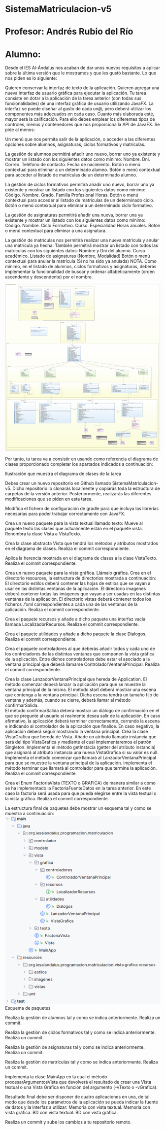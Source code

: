 # SistemaMatriculacion-v5
# Profesor: Andrés Rubio del Río
# Alumno: 
Desde el IES Al-Ándalus nos acaban de dar unos nuevos requisitos a aplicar sobre la última versión que le mostramos y que les gustó bastante. Lo que nos piden es lo siguiente:

Quieren conservar la interfaz de texto de la aplicación.
Quieren agregar una nueva interfaz de usuario gráfica para ejecutar la aplicación.
Tu tarea consiste en dotar a la aplicación de la tarea anterior (con todas sus funcionalidades) de una interfaz gráfica de usuario utilizando JavaFX. La interfaz se puede diseñar al gusto de cada un@, pero deberá utilizar los componentes más adecuados en cada caso. Cuanto más elaborada esté, mayor será la calificación. Para ello debes emplear los diferentes tipos de controles, menús y contenedores que nos proporciona la API de JavaFX. Se pide al menos:

Un menú que nos permita salir de la aplicación, o acceder a las diferentes opciones sobre alumnos, asignaturas, ciclos formativos y matrículas.

La gestión de alumnos permitirá añadir uno nuevo, borrar uno ya existente y mostrar un listado con los siguientes datos como mínimo:
Nombre.
Dni.
Correo.
Teléfono de contacto.
Fecha de nacimiento.
Botón o menú contextual para eliminar a un determinado alumno.
Botón o menú contextual para acceder al listado de matrículas de un determinado alumno.

La gestión de ciclos formativos permitirá añadir uno nuevo, borrar uno ya existente y mostrar un listado con los siguientes datos como mínimo:
Código.
Nombre.
Grado.
Familia Profesional
Horas.
Botón o menú contextual para acceder al listado de matrículas de un determinado ciclo.
Botón o menú contextual para eliminar a un determinado ciclo formativo.

La gestión de asignaturas permitirá añadir una nueva, borrar una ya existente y mostrar un listado con los siguientes datos como mínimo:
Código.
Nombre.
Ciclo Formativo.
Curso.
Especialidad
Horas anuales.
Botón o menú contextual para eliminar a una asignatura.

La gestión de matrículas nos permitirá realizar una nueva matrícula y anular una matrícula ya hecha. También permitirá mostrar un listado con todos las matrículas con los siguientes datos:
Nombre y Dni del alumno.
Curso académico.
Listado de asignaturas (Nombre, Modalidad)
Botón o menú contextual para anular la matrícula (Si no ha sido ya anulada)
NOTA. Como mínimo, en el listado de alumnos, ciclos formativos y asignaturas, deberás implementar la funcionalidad de buscar y ordenar alfabéticamente (orden ascendente y descendente) por el nombre.

![Diagrama de clases](SistemaMatriculacion_v5.png)


Por tanto, tu tarea va a consistir en usando como referencia el diagrama de clases proporcionado completar los apartados indicados a continuación:


Ilustración que muestra el diagrama de clases de la tarea

Debes crear un nuevo repositorio en Github llamado SistemaMatriculacion-v5. Dicho repositorio lo clonarás localmente y copiarás toda la estructura de carpetas de la versión anterior. Posteriormente, realizarás las diferentes modificaciones que se piden en esta tarea.

Modifica el fichero de configuración de gradle para que incluya las librerías necesarias para poder trabajar correctamente con JavaFX.

Crea un nuevo paquete para la vista textual llamado texto:
Mueve al paquete texto las clases que actualmente están en el paquete vista.
Renombra la clase Vista a VistaTexto.

Crea la clase abstracta Vista que tendrá los métodos y atributos mostrados en el diagrama de clases. Realiza el commit correspondiente.

Aplica la herencia mostrada en el diagrama de clases a la clase VistaTexto. Realiza el commit correspondiente.

Crea un nuevo paquete para la vista gráfica. Llámalo gráfica.
Crea en el directorio resources, la estructura de directorios mostrada a continuación:
El directorio estilos deberá contener las hojas de estilos que se vayan a usar en las distintas ventanas de la aplicación.
El directorio imagenes deberá contener todas las imágenes que vayan a ser usadas en las distintas ventanas de la aplicación.
El directorio vistas deberá contener todos los ficheros .fxml correspondientes a cada una de las ventanas de la aplicación.
Realiza el commit correspondiente.

Crea el paquete recursos y añade a dicho paquete una interfaz vacía llamada LocalizadorRecursos. Realiza el commit correspondiente.

Crea el paquete utilidades y añade a dicho paquete la clase Dialogos. Realiza el commit correspondiente.
 
Crea el paquete controladores al que deberás añadir todos y cada uno de los controladores de las distintas ventanas que componen la vista gráfica de la aplicación. Entre dichos controladores debe estar el asociado a la ventana principal que deberá llamarse ControladorVentanaPrincipal. Realiza el commit correspondiente.

Crea la clase LanzadorVentanaPrincipal que hereda de Application.
El método comenzar deberá lanzar la aplicación para que se muestre la ventana principal de la misma.
El método start deberá mostrar una escena que contenga a la ventana principal. Dicha escena tendrá un tamaño fijo de ventana y además, cuando se cierre, deberá llamar al método confirmarSalida.  
El método confirmarSalida deberá mostrar un diálogo de confirmación en el que se pregunte al usuario si realmente desea salir de la aplicación. En caso afirmativo, la aplicación deberá terminar correctamente, cerrando la escena e indicando al controlador de la aplicación que finalice. En caso negativo, la aplicación deberá seguir mostrando la ventana principal.
Crea la clase VistaGrafica que hereda de Vista.
Añade un atributo llamado instancia que será del tipo VistaGrafica y mediante el cual implementaremos el patrón Singleton.
Implementa el método getInstacia (getter del atributo instancia) que asignará al  atributo instancia una nueva VistaGrafica si su valor es null.
Implementa el método comenzar que llamará al LanzadorVentanaPrincipal para que se muestre la ventana principal de la aplicación.
Implementa el método terminar que llamará al controlador para que termine la aplicación.
Realiza el commit correspondiente.

Crea el Enum FactoriaVista (TEXTO o GRAFICA) de manera similar a como se ha implementado la FactoriaFuenteDatos en la tarea anterior. En este caso la factoría será usada para que pueda elegirse entre la vista textual o la vista gráfica. Realiza el commit correspondiente.

La estructura final de paquetes debe mostrar un esquema tal y como se muestra a continuación:
![Estructura de paquetes](3EstructuraFinalPaquetes.png)
Esquema de paquetes

Realiza la gestión de alumnos tal y como se indica anteriormente. Realiza un commit.

Realiza la gestión de ciclos formativos tal y como se indica anteriormente. Realiza un commit.

Realiza la gestión de asignaturas tal y como se indica anteriormente. Realiza un commit.

Realiza la gestión de matrículas tal y como se indica anteriormente. Realiza un commit.

Implementa la clase MainApp en la cual el método procesarArgumentosVista que devolverá el resultado de crear una Vista textual o una Vista Gráfica en función  del argumento  (-vTexto o -vGrafica).

Resultado final debe ser disponer de cuatro aplicaciones en una, de tal modo que desde los parámetros de la aplicación se pueda indicar la fuente de datos y la interfaz a utilizar:
Memoria con vista textual.
Memoria con vista gráfica.
BD con vista textual.
BD con vista gráfica.

Realiza un commit y sube los cambios a tu repositorio remoto.
